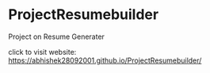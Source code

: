 # ProjectResumebuilder
Project on Resume Generater


click to visit website: https://abhishek28092001.github.io/ProjectResumebuilder/
